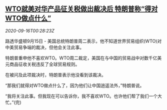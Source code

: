 <!--1600217705000-->
[WTO就美对华产品征关税做出裁决后 特朗普称“得对WTO做点什么”](https://cn.reuters.com/article/trump-response-wto-ruling-0915-tues-idCNKBS267017)
------

<div><i>2020-09-16T00:28:23Z</i></div><p>路透华盛顿9月15日 - 美国总统特朗普周二表示，他不知道世界贸易组织(WTO)对中美贸易争端的裁决，但他会关注此事。</p><p>特朗普重申他不喜欢WTO。WTO周二裁定，美国在与中国的贸易战中对数千亿美元商品征收关税违反了全球贸易规则。</p><p>在被问及此项裁决时，特朗普表示他没看到该裁决。</p><p>“那我们就得对WTO做点什么了，因为他们让中国逍遥法外，”特朗普说。</p><p>“我将关注此事。但我现在可以告诉你，我不喜欢WTO。也许他们帮了我们一个大忙。”(完)</p>
